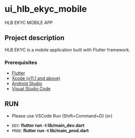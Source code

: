 # ui_hlb_ekyc_mobile

HLB EKYC MOBILE APP

## Project description
HLB EKYC is a mobile application built with Flutter framework.

### Prerequisites
  * [Flutter](https://flutter.dev/docs/get-started/install)
  * [Xcode (v11.1 and above)](https://developer.apple.com/xcode/)
  * [Android Studio](https://developer.android.com/studio)
  * [Visual Studio Code](https://code.visualstudio.com/download)

## RUN
 - Please use VSCode Run (Shift+Command+D)
            (or)
 * ```DEV```: **flutter run -t lib/main_dev.dart**
 * ```PROD```: **flutter run -t lib/main_prod.dart**
